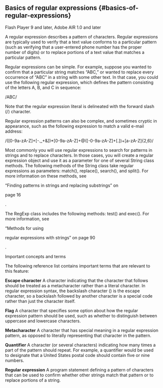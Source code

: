 ## Basics of regular expressions {#basics-of-regular-expressions}

Flash Player 9 and later, Adobe AIR 1.0 and later

A regular expression describes a pattern of characters. Regular expressions are typically used to verify that a text value conforms to a particular pattern (such as verifying that a user-entered phone number has the proper number of digits) or to replace portions of a text value that matches a particular pattern.

Regular expressions can be simple. For example, suppose you wanted to confirm that a particular string matches “ABC,” or wanted to replace every occurrence of “ABC” in a string with some other text. In that case, you could use the following regular expression, which defines the pattern consisting of the letters A, B, and C in sequence:

/ABC/

Note that the regular expression literal is delineated with the forward slash (/) character.

Regular expression patterns can also be complex, and sometimes cryptic in appearance, such as the following expression to match a valid e-mail address:

/([0-9a-zA-Z]+[-._+&amp;])*[0-9a-zA-Z]+@([-0-9a-zA-Z]+[.])+[a-zA-Z]{2,6}/

Most commonly you will use regular expressions to search for patterns in strings and to replace characters. In those cases, you will create a regular expression object and use it as a parameter for one of several String class methods. The following methods of the String class take regular expressions as parameters: match(), replace(), search(), and split(). For more information on these methods, see

“Finding patterns in strings and replacing substrings” on

page 16

.

The RegExp class includes the following methods: test() and exec(). For more information, see

“Methods for using

regular expressions with strings” on page 90

.

Important concepts and terms

The following reference list contains important terms that are relevant to this feature:

**Escape character** A character indicating that the character that follows should be treated as a metacharacter rather than a literal character. In regular expression syntax, the backslash character (\) is the escape character, so a backslash followed by another character is a special code rather than just the character itself.

**Flag** A character that specifies some option about how the regular expression pattern should be used, such as whether to distinguish between uppercase and lowercase characters.

**Metacharacter** A character that has special meaning in a regular expression pattern, as opposed to literally representing that character in the pattern.

**Quantifier** A character (or several characters) indicating how many times a part of the pattern should repeat. For example, a quantifier would be used to designate that a United States postal code should contain five or nine numbers.

**Regular expression** A program statement defining a pattern of characters that can be used to confirm whether other strings match that pattern or to replace portions of a string.